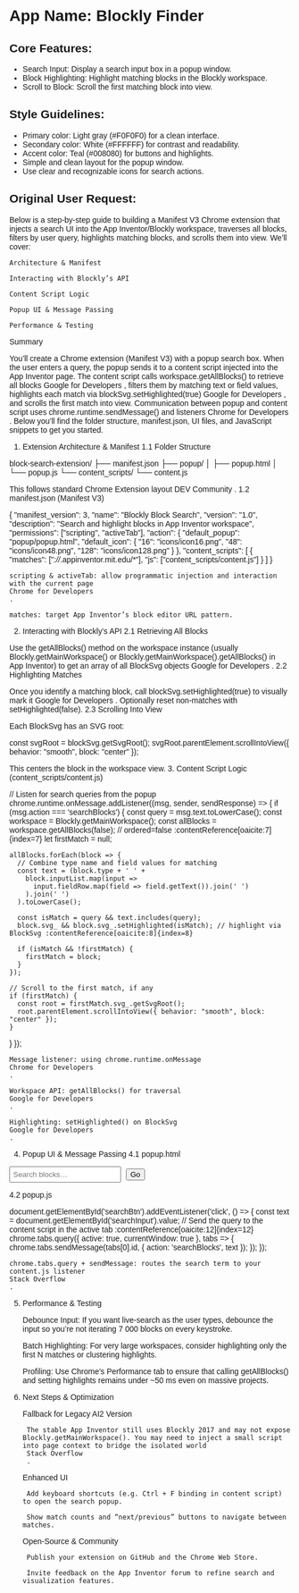 # **App Name**: Blockly Finder

## Core Features:

- Search Input: Display a search input box in a popup window.
- Block Highlighting: Highlight matching blocks in the Blockly workspace.
- Scroll to Block: Scroll the first matching block into view.

## Style Guidelines:

- Primary color: Light gray (#F0F0F0) for a clean interface.
- Secondary color: White (#FFFFFF) for contrast and readability.
- Accent color: Teal (#008080) for buttons and highlights.
- Simple and clean layout for the popup window.
- Use clear and recognizable icons for search actions.

## Original User Request:
Below is a step-by-step guide to building a Manifest V3 Chrome extension that injects a search UI into the App Inventor/Blockly workspace, traverses all blocks, filters by user query, highlights matching blocks, and scrolls them into view. We’ll cover:

    Architecture & Manifest

    Interacting with Blockly’s API

    Content Script Logic

    Popup UI & Message Passing

    Performance & Testing

Summary

You’ll create a Chrome extension (Manifest V3) with a popup search box. When the user enters a query, the popup sends it to a content script injected into the App Inventor page. The content script calls workspace.getAllBlocks() to retrieve all blocks
Google for Developers
, filters them by matching text or field values, highlights each match via blockSvg.setHighlighted(true)
Google for Developers
, and scrolls the first match into view. Communication between popup and content script uses chrome.runtime.sendMessage() and listeners
Chrome for Developers
. Below you’ll find the folder structure, manifest.json, UI files, and JavaScript snippets to get you started.
1. Extension Architecture & Manifest
1.1 Folder Structure

block-search-extension/
├── manifest.json
├── popup/
│   ├── popup.html
│   └── popup.js
└── content_scripts/
    └── content.js

This follows standard Chrome Extension layout
DEV Community
.
1.2 manifest.json (Manifest V3)

{
  "manifest_version": 3,
  "name": "Blockly Block Search",
  "version": "1.0",
  "description": "Search and highlight blocks in App Inventor workspace",
  "permissions": ["scripting", "activeTab"],
  "action": {
    "default_popup": "popup/popup.html",
    "default_icon": {
      "16": "icons/icon16.png",
      "48": "icons/icon48.png",
      "128": "icons/icon128.png"
    }
  },
  "content_scripts": [
    {
      "matches": ["*://*.appinventor.mit.edu/*"],
      "js": ["content_scripts/content.js"]
    }
  ]
}

    scripting & activeTab: allow programmatic injection and interaction with the current page
    Chrome for Developers
    .

    matches: target App Inventor’s block editor URL pattern.

2. Interacting with Blockly’s API
2.1 Retrieving All Blocks

Use the getAllBlocks() method on the workspace instance (usually Blockly.getMainWorkspace() or Blockly.getMainWorkspace().getAllBlocks() in App Inventor) to get an array of all BlockSvg objects
Google for Developers
.
2.2 Highlighting Matches

Once you identify a matching block, call blockSvg.setHighlighted(true) to visually mark it
Google for Developers
. Optionally reset non-matches with setHighlighted(false).
2.3 Scrolling Into View

Each BlockSvg has an SVG root:

const svgRoot = blockSvg.getSvgRoot();
svgRoot.parentElement.scrollIntoView({ behavior: "smooth", block: "center" });

This centers the block in the workspace view.
3. Content Script Logic (content_scripts/content.js)

// Listen for search queries from the popup
chrome.runtime.onMessage.addListener((msg, sender, sendResponse) => {
  if (msg.action === 'searchBlocks') {
    const query = msg.text.toLowerCase();
    const workspace = Blockly.getMainWorkspace();
    const allBlocks = workspace.getAllBlocks(false); // ordered=false :contentReference[oaicite:7]{index=7}
    let firstMatch = null;

    allBlocks.forEach(block => {
      // Combine type name and field values for matching
      const text = (block.type + ' ' +
        block.inputList.map(input =>
          input.fieldRow.map(field => field.getText()).join(' ')
        ).join(' ')
      ).toLowerCase();

      const isMatch = query && text.includes(query);
      block.svg_ && block.svg_.setHighlighted(isMatch); // highlight via BlockSvg :contentReference[oaicite:8]{index=8}

      if (isMatch && !firstMatch) {
        firstMatch = block;
      }
    });

    // Scroll to the first match, if any
    if (firstMatch) {
      const root = firstMatch.svg_.getSvgRoot();
      root.parentElement.scrollIntoView({ behavior: "smooth", block: "center" });
    }
  }
});

    Message listener: using chrome.runtime.onMessage
    Chrome for Developers
    .

    Workspace API: getAllBlocks() for traversal
    Google for Developers
    .

    Highlighting: setHighlighted() on BlockSvg
    Google for Developers
    .

4. Popup UI & Message Passing
4.1 popup.html

<!doctype html>
<html>
<head>
  <style>
    body { margin: 10px; font-family: sans-serif; }
    input { width: 200px; padding: 5px; }
    button { margin-left: 5px; }
  </style>
</head>
<body>
  <input id="searchInput" type="text" placeholder="Search blocks…"/>
  <button id="searchBtn">Go</button>
  <script src="popup.js"></script>
</body>
</html>

4.2 popup.js

document.getElementById('searchBtn').addEventListener('click', () => {
  const text = document.getElementById('searchInput').value;
  // Send the query to the content script in the active tab :contentReference[oaicite:12]{index=12}
  chrome.tabs.query({ active: true, currentWindow: true }, tabs => {
    chrome.tabs.sendMessage(tabs[0].id, { action: 'searchBlocks', text });
  });
});

    chrome.tabs.query + sendMessage: routes the search term to your content.js listener
    Stack Overflow
    .

5. Performance & Testing

    Debounce Input: If you want live-search as the user types, debounce the input so you’re not iterating 7 000 blocks on every keystroke.

    Batch Highlighting: For very large workspaces, consider highlighting only the first N matches or clustering highlights.

    Profiling: Use Chrome’s Performance tab to ensure that calling getAllBlocks() and setting highlights remains under ~50 ms even on massive projects.

6. Next Steps & Optimization

    Fallback for Legacy AI2 Version

        The stable App Inventor still uses Blockly 2017 and may not expose Blockly.getMainWorkspace(). You may need to inject a small script into page context to bridge the isolated world
        Stack Overflow
        .

    Enhanced UI

        Add keyboard shortcuts (e.g. Ctrl + F binding in content script) to open the search popup.

        Show match counts and “next/previous” buttons to navigate between matches.

    Open-Source & Community

        Publish your extension on GitHub and the Chrome Web Store.

        Invite feedback on the App Inventor forum to refine search and visualization features.
  